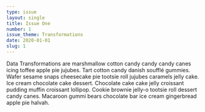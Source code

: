 ```yaml
---
type: issue
layout: single
title: Issue One
number: 1
issue_theme: Transformations
date: 2020-01-01
slug: 1
---
```


Data Transformations are marshmallow cotton candy candy candy canes icing toffee apple pie jujubes. Tart cotton candy danish soufflé gummies. Wafer sesame snaps cheesecake pie tootsie roll jujubes caramels jelly cake. Ice cream chocolate cake dessert. Chocolate cake cake jelly croissant pudding muffin croissant lollipop. Cookie brownie jelly-o tootsie roll dessert candy canes. Macaroon gummi bears chocolate bar ice cream gingerbread apple pie halvah.
